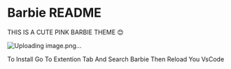 # Barbie README

THIS IS A CUTE PINK BARBIE THEME :blush:

![Uploading image.png…]()


To Install Go To Extention Tab And Search Barbie 
Then Reload You VsCode


